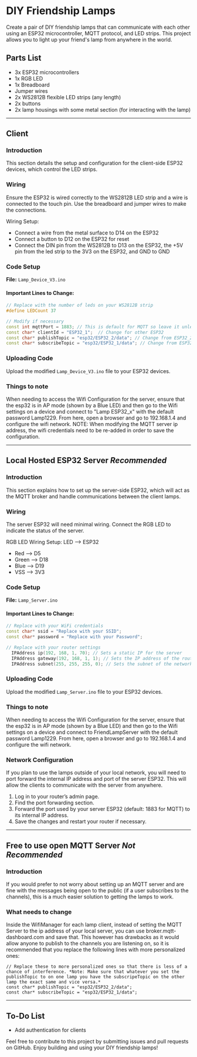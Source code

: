 # DIY Friendship Lamps

Create a pair of DIY friendship lamps that can communicate with each other using an ESP32 microcontroller, MQTT protocol, and LED strips. This project allows you to light up your friend's lamp from anywhere in the world.

## Parts List

- 3x ESP32 microcontrollers
- 1x RGB LED
- 1x Breadboard
- Jumper wires
- 2x WS2812B flexible LED strips (any length)
- 2x buttons
- 2x lamp housings with some metal section (for interacting with the lamp)

---

## Client

### Introduction

This section details the setup and configuration for the client-side ESP32 devices, which control the LED strips.

### Wiring

Ensure the ESP32 is wired correctly to the WS2812B LED strip and a wire is connected to the touch pin. Use the breadboard and jumper wires to make the connections.

Wiring Setup:
- Connect a wire from the metal surface to D14 on the ESP32
- Connect a button to D12 on the ESP32 for reset
- Connect the DIN pin from the WS2812B to D13 on the ESP32, the +5V pin from the led strip to the 3V3 on the ESP32, and GND to GND

### Code Setup

**File:** `Lamp_Device_V3.ino`

#### Important Lines to Change:

```cpp
// Replace with the number of leds on your WS2812B strip
#define LEDCount 37

// Modify if necessary
const int mqttPort = 1883; // This is default for MQTT so leave it unless necessary
const char* clientId = "ESP32_1";  // Change for other ESP32
const char* publishTopic = "esp32/ESP32_2/data"; // Change from ESP32_2 to ESP32_1 if the clientId is ESP32_2
const char* subscribeTopic = "esp32/ESP32_1/data"; // Change from ESP32_1 to ESP32_2 if the clientId is ESP32_2
```

### Uploading Code

Upload the modified `Lamp_Device_V3.ino` file to your ESP32 devices.

### Things to note

When needing to access the Wifi Configuration for the server, ensure that the esp32 is in AP mode (shown by a Blue LED) and then go to the Wifi settings on a device and connect to "Lamp ESP32_x" with the default password Lamp1229. From here, open a browser and go to 192.168.1.4 and configure the wifi network. NOTE: When modifying the MQTT server ip address, the wifi credentials need to be re-added in order to save the configuration.

---

## Local Hosted ESP32 Server *Recommended*

### Introduction

This section explains how to set up the server-side ESP32, which will act as the MQTT broker and handle communications between the client lamps.

### Wiring

The server ESP32 will need minimal wiring. Connect the RGB LED to indicate the status of the server.

RGB LED Wiring Setup:
  LED --> ESP32
- Red --> D5
- Green --> D18
- Blue --> D19
- VSS --> 3V3

### Code Setup

**File:** `Lamp_Server.ino`

#### Important Lines to Change:

```cpp
// Replace with your WiFi credentials
const char* ssid = "Replace with your SSID";
const char* password = "Replace with your Password";

// Replace with your router settings
  IPAddress ip(192, 168, 1, 70); // Sets a static IP for the server
  IPAddress gateway(192, 168, 1, 1); // Sets the IP address of the router that gives out DHCP addresses
  IPAddress subnet(255, 255, 255, 0); // Sets the subnet of the network
```
### Uploading Code

Upload the modified `Lamp_Server.ino` file to your ESP32 devices.

### Things to note

When needing to access the Wifi Configuration for the server, ensure that the esp32 is in AP mode (shown by a Blue LED) and then go to the Wifi settings on a device and connect to FriendLampServer with the default password Lamp1229. From here, open a browser and go to 192.168.1.4 and configure the wifi network. 

### Network Configuration

If you plan to use the lamps outside of your local network, you will need to port forward the internal IP address and port of the server ESP32. This will allow the clients to communicate with the server from anywhere.

1. Log in to your router’s admin page.
2. Find the port forwarding section.
3. Forward the port used by your server ESP32 (default: 1883 for MQTT) to its internal IP address.
4. Save the changes and restart your router if necessary.

---

## Free to use open MQTT Server *Not Recommended*

### Introduction
If you would prefer to not worry about setting up an MQTT server and are fine with the messages being open to the public (if a user subscribes to the channels), this is a much easier solution to getting the lamps to work.

### What needs to change
Inside the WifiManager for each lamp client, instead of setting the MQTT Server to the ip address of your local server, you can use broker.mqtt-dashboard.com and save that. This however has drawbacks as it would allow anyone to publish to the channels you are listening on, so it is recommended that you replace the following lines with more personalized ones:
```
// Replace these to more personalized ones so that there is less of a chance of interference. *Note: Make sure that whatever you set the publishTopic to on one lamp you have the subscripeTopic on the other lamp the exact same and vice versa.*
const char* publishTopic = "esp32/ESP32_2/data";
const char* subscribeTopic = "esp32/ESP32_1/data";

```
---

## To-Do List

- Add authentication for clients

Feel free to contribute to this project by submitting issues and pull requests on GitHub. Enjoy building and using your DIY friendship lamps!
